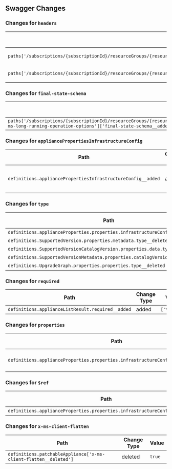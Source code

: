 ## Swagger Changes

### Changes for `headers`

| Path | Change Type | Value |
|------|------------|-------|
| `paths['/subscriptions/{subscriptionId}/resourceGroups/{resourceGroupName}/providers/microsoft.ResourceConnector/appliances/{resourceName}'].delete.responses.202.headers__added` | added | `{"Azure-AsyncOperation":{"type":"string","description":"A link to the status monitor"}}` |
| `paths['/subscriptions/{subscriptionId}/resourceGroups/{resourceGroupName}/providers/microsoft.ResourceConnector/appliances/{resourceName}'].put.responses.201.headers__added` | added | `{"Azure-AsyncOperation":{"type":"string","description":"A link to the status monitor"}}` |

### Changes for `final-state-schema`

| Path | Change Type | Value |
|------|------------|-------|
| `paths['/subscriptions/{subscriptionId}/resourceGroups/{resourceGroupName}/providers/microsoft.ResourceConnector/appliances/{resourceName}'].put['x-ms-long-running-operation-options']['final-state-schema__added']` | added | `#/definitions/appliance` |

### Changes for `appliancePropertiesInfrastructureConfig`

| Path | Change Type | Value |
|------|------------|-------|
| `definitions.appliancePropertiesInfrastructureConfig__added` | added | `{"type":"object","properties":{"provider":{"type":"string","enum":["VMWare","HCI","SCVMM"],"x-ms-enu...` |

### Changes for `type`

| Path | Change Type | Value |
|------|------------|-------|
| `definitions.applianceProperties.properties.infrastructureConfig.type__deleted` | deleted | `object` |
| `definitions.SupportedVersion.properties.metadata.type__deleted` | deleted | `object` |
| `definitions.SupportedVersionCatalogVersion.properties.data.type__deleted` | deleted | `object` |
| `definitions.SupportedVersionMetadata.properties.catalogVersion.type__deleted` | deleted | `object` |
| `definitions.UpgradeGraph.properties.properties.type__deleted` | deleted | `object` |

### Changes for `required`

| Path | Change Type | Value |
|------|------------|-------|
| `definitions.applianceListResult.required__added` | added | `["value"]` |

### Changes for `properties`

| Path | Change Type | Value |
|------|------------|-------|
| `definitions.applianceProperties.properties.infrastructureConfig.properties__deleted` | deleted | `{"provider":{"type":"string","description":"Information about the connected appliance.","enum":["VMW...` |

### Changes for `$ref`

| Path | Change Type | Value |
|------|------------|-------|
| `definitions.applianceProperties.properties.infrastructureConfig.$ref__added` | added | `#/definitions/appliancePropertiesInfrastructureConfig` |

### Changes for `x-ms-client-flatten`

| Path | Change Type | Value |
|------|------------|-------|
| `definitions.patchableAppliance['x-ms-client-flatten__deleted']` | deleted | `true` |

